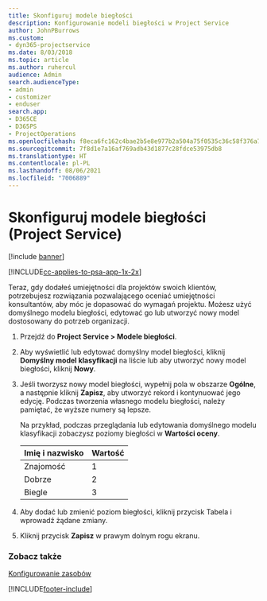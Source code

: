 ```yaml
---
title: Skonfiguruj modele biegłości
description: Konfigurowanie modeli biegłości w Project Service
author: JohnPBurrows
ms.custom:
- dyn365-projectservice
ms.date: 8/03/2018
ms.topic: article
ms.author: ruhercul
audience: Admin
search.audienceType:
- admin
- customizer
- enduser
search.app:
- D365CE
- D365PS
- ProjectOperations
ms.openlocfilehash: f8eca6fc162c4bae2b5e8e977b2a504a75f0535c36c58f376a7948e619f15fa2
ms.sourcegitcommit: 7f8d1e7a16af769adb43d1877c28fdce53975db8
ms.translationtype: HT
ms.contentlocale: pl-PL
ms.lasthandoff: 08/06/2021
ms.locfileid: "7006889"
---
```

# <a name="set-up-proficiency-models-project-service"></a>Skonfiguruj modele biegłości (Project Service)

[!include [banner](../includes/psa-now-project-operations.md)]

[!INCLUDE[cc-applies-to-psa-app-1x-2x](../includes/cc-applies-to-psa-app-1x-2x.md)]

Teraz, gdy dodałeś umiejętności dla projektów swoich klientów, potrzebujesz rozwiązania pozwalającego oceniać umiejętności konsultantów, aby móc je dopasować do wymagań projektu. Możesz użyć domyślnego modelu biegłości, edytować go lub utworzyć nowy model dostosowany do potrzeb organizacji.  
  
1.  Przejdź do **Project Service > Modele biegłości**.  
  
2.  Aby wyświetlić lub edytować domyślny model biegłości, kliknij **Domyślny model klasyfikacji** na liście lub aby utworzyć nowy model biegłości, kliknij **Nowy**.  
  
3.  Jeśli tworzysz nowy model biegłości, wypełnij pola w obszarze **Ogólne**, a następnie kliknij **Zapisz**, aby utworzyć rekord i kontynuować jego edycję. Podczas tworzenia własnego modelu biegłości, należy pamiętać, że wyższe numery są lepsze.  
  
     Na przykład, podczas przeglądania lub edytowania domyślnego modelu klasyfikacji zobaczysz poziomy biegłości w **Wartości oceny**.  
  
    |Imię i nazwisko|Wartość|  
    |----------|-----------|  
    |Znajomość|1|  
    |Dobrze|2|  
    |Biegle|3|  
  
4.  Aby dodać lub zmienić poziom biegłości, kliknij przycisk Tabela i wprowadź żądane zmiany.  
  
5.  Kliknij przycisk **Zapisz** w prawym dolnym rogu ekranu.  
  
### <a name="see-also"></a>Zobacz także  
 [Konfigurowanie zasobów](../psa/set-up-resources.md)


[!INCLUDE[footer-include](../includes/footer-banner.md)]